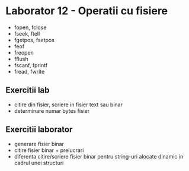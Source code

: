 # Laborator 12 - Operatii cu fisiere

* fopen, fclose
* fseek, ftell
* fgetpos, fsetpos
* feof
* freopen
* fflush
* fscanf, fprintf
* fread, fwrite

## Exercitii lab
* citire din fisier, scriere in fisier text sau binar
* determinare numar bytes fisier

## Exercitii laborator
* generare fisier binar
* citire fisier binar + prelucrari
* diferenta citire/scriere fisier binar pentru string-uri alocate dinamic in cadrul unei structuri
